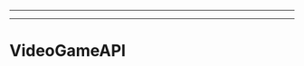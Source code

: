 -------
----------------------------------------------------------------------------------------------------
# VideoGameAPI
